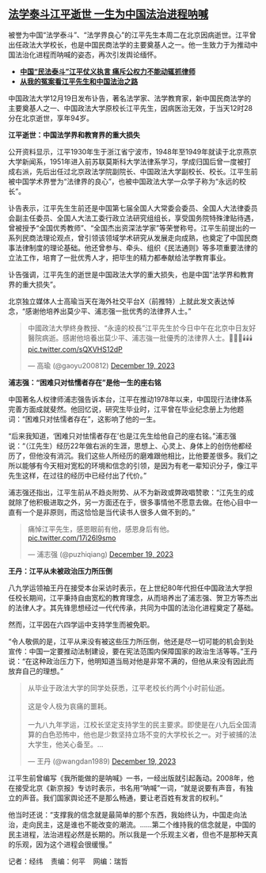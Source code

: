 <!--1703008965000-->
[法学泰斗江平逝世   一生为中国法治进程呐喊](https://www.rfa.org/mandarin/yataibaodao/renquanfazhi/jw-12192023095716.html)
------

<p>被誉为中国“法学泰斗”、“法学界良心”的江平先生本周二在北京因病逝世。江平曾出任政法大学校长，也是中国民商法学的主要奠基人之一。他一生致力于为推动中国法治化进程而呐喊的姿态，再次引发舆论缅怀。</p><ul><li><strong><a href="https://www.rfa.org/mandarin/zhuanlan/zhongguotoushi/TOU-03082010151150.html">中国“民法泰斗”江平仗义执言 痛斥公权力不能动辄抓律师</a></strong></li><li><a href="https://www.rfa.org/mandarin/zhuanlan/zhongguotoushi/TOU-03082010151150.html"><strong>从我的冤案看江平先生和中国法治之路</strong></a></li></ul><p>中国政法大学12月19日发布讣告，著名法学家、法学教育家，新中国民商法学的主要奠基人之一、中国政法大学原校长江平先生，因病医治无效，于当天12时28分在北京逝世，享年94岁。</p><p><strong>江平逝世：中国法学界和教育界的重大损失</strong></p><p>公开资料显示，江平1930年生于浙江省宁波市，1948年至1949年就读于北京燕京大学新闻系，1951年进入前苏联莫斯科大学法律系学习，学成归国后曾一度被打成右派，先后出任过北京政法学院副院长、中国政法大学副校长、校长。江平生前被中国学术界誉为“法律界的良心”，也被中国政法大学一众学子称为“永远的校长”。</p><p>讣告表示，江平先生生前还是中国第七届全国人大常委会委员、全国人大法律委员会副主任委员、全国人大法工委行政立法研究组组长，享受国务院特殊津贴待遇，曾被授予“全国优秀教师”、“全国杰出资深法学家”等荣誉称号。江平生前提出的一系列民商法理论观点，曾引领该领域学术研究从发展走向成熟，也奠定了中国民商事法律制度的理论基础。他还曾参与、牵头、组织《民法通则》等多项重要法律的立法工作，培育了一批优秀人才，把毕生的精力都奉献给法学教育事业。</p><p>讣告强调，江平先生的逝世是中国政法大学的重大损失，也是中国“法学界和教育界的重大损失”。</p><p>北京独立媒体人士高瑜当天在海外社交平台X（前推特）上就此发文表达悼念，“感谢他培养出莫少平、浦志强一批优秀的法律界人士。”</p><blockquote class="twitter-tweet"><p dir="ltr" lang="zh">中國政法大學終身教授、“永遠的校長”江平先生於今日中午在北京中日友好醫院病逝。感謝他培養出莫少平、浦志強一批優秀的法律界人士。🥀🥀🥀🕯️🕯️🕯️ <a href="https://t.co/sQXVHS12dP">pic.twitter.com/sQXVHS12dP</a></p>— 高瑜 (@gaoyu200812) <a href="https://twitter.com/gaoyu200812/status/1736997457312227502?ref_src=twsrc%5Etfw">December 19, 2023</a></blockquote><p></p><p><strong>浦志强：“困难只对怯懦者存在”是他一生的座右铭</strong></p><p>中国著名人权律师浦志强告诉本台，江平在推动1978年以来，中国现行法律体系完善方面成就斐然。他回忆说，研究生毕业时，江平曾在毕业纪念册上为他题词：“困难只对怯懦者存在”，这影响了他的一生。</p><p>“后来我知道，‘困难只对怯懦者存在’也是江先生给他自己的座右铭。”浦志强说：“（江先生）经历22年做右派的生涯，思想上、心灵上、身体上的创伤他都经历了，但他没有消沉。我们这些人所经历的磨难跟他相比，比他要差很多。我们之所以能够有今天相对宽松的环境和信念的引领，是因为有老一辈知识分子，像江平先生这样，在过往的经历中已经付出了代价。”</p><p>浦志强还指出，江平生前从不趋炎附势、从不为新政或弊政唱赞歌：“江先生的成就除了他积极进取之外，另一方面还在于，很多事情他不愿意去做。在他心目中一直有一个是非原则，而这恰恰是当代读书人很多人做不到的。”</p><blockquote class="twitter-tweet"><p dir="ltr" lang="ja">痛悼江平先生，感恩眼前有他，感恩身后有他。 <a href="https://t.co/17i26I9smo">pic.twitter.com/17i26I9smo</a></p>— 浦志强 (@puzhiqiang) <a href="https://twitter.com/puzhiqiang/status/1737111128877232184?ref_src=twsrc%5Etfw">December 19, 2023</a></blockquote><p></p><p><strong>王丹：江平从未被政治压力所压倒</strong></p><p>八九学运领袖王丹在接受本台采访时表示，在上世纪80年代担任中国政法大学担任校长期间，江平秉持自由宽松的教育理念，从而培养出了浦志强、贺卫方等杰出的法律人才。其先锋思想经过一代代传承，共同为中国的法治化进程奠定了基础。</p><p>然而，江平因在六四学运中支持学生而被免职。</p><p>“令人敬佩的是，江平从来没有被这些压力所压倒，他还是尽一切可能的机会到处宣传：中国一定要推动法制建设，要在宪法范围内保障国家的政治生活等等。”王丹说：“在这种政治压力下，他明知道当局对他是非常不满的，但他从来没有因此而放弃自己的理想。”</p><blockquote class="twitter-tweet"><p dir="ltr" lang="zh">从毕业于政法大学的同学处获悉，江平老校长约两个小时前仙逝。<br/><br/>这是令人极为哀痛的噩耗。<br/><br/>一九八九年学运，江校长坚定支持学生的民主要求。即使是在八九后全国清算的白色恐怖中，他也是少数坚持立场不变的大学校长之一。对于被捕的法大学生，他关心备至。…</p>— 王丹 (@wangdan1989) <a href="https://twitter.com/wangdan1989/status/1736996900602253715?ref_src=twsrc%5Etfw">December 19, 2023</a></blockquote><p></p><p>江平生前曾编写《我所能做的是呐喊》一书，一经出版就引起轰动。2008年，他在接受北京《新京报》专访时表示，书名用“呐喊”一词，“就是说要有声音，有独立的声音。我们国家舆论还不是那么畅通，要让老百姓有发言的权利。”</p><p>他当时还说：“支撑我的信念就是最简单的那个东西，我始终认为，中国走向法治，走向民主，这是谁也不能改变的潮流。……第二个维持我的信念就是，中国的民主进程，法治进程必然是长期的。所以我是一个乐观主义者，但也不是那种天真的乐观，因为这个进程会很缓慢。”</p><p>记者：经纬    责编：何平    网编：瑞哲</p>
